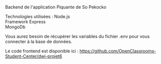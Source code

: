 Backend de l'application Piquante de So Pekocko

Technologies utilisées :
Node.js<br>
Framework Express<br>
MongoDb

Vous aurez besoin de récupérer les variables du fichier .env pour vous connecter à la base de données.

Le code frontend est disponible ici :
https://github.com/OpenClassrooms-Student-Center/dwj-projet6
